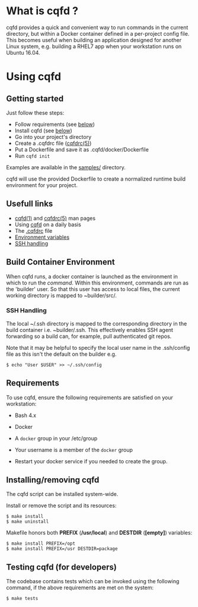 # What is cqfd ? #

cqfd provides a quick and convenient way to run commands in the current
directory, but within a Docker container defined in a per-project config
file. This becomes useful when building an application designed for
another Linux system, e.g. building a RHEL7 app when your workstation
runs on Ubuntu 16.04.

# Using cqfd #

## Getting started ##

Just follow these steps:

* Follow requirements (see [below](#requirements))
* Install cqfd (see [below](#installingremoving-cqfd))
* Go into your project's directory
* Create a .cqfdrc file ([cqfdrc(5)](cqfdrc.5.md#examples))
* Put a Dockerfile and save it as .cqfd/docker/Dockerfile
* Run ``cqfd init``

Examples are available in the [samples/](samples) directory.

cqfd will use the provided Dockerfile to create a normalized runtime
build environment for your project.

## Usefull links

* [cqfd(1)](cqfd.1.md) and [cqfdrc(5)](cqfdrc.5.md) man pages
* Using [cqfd](cqfd.1.md#examples) on a daily basis
* The [.cqfdrc](cqfdrc.5.md#examples) file
* [Environment variables](cqfd.1.md#environment)
* [SSH handling](#sshhandling)

## Build Container Environment

When cqfd runs, a docker container is launched as the environment in
which to run the *command*.  Within this environment, commands are
run as the 'builder' user.  So that this user has access to local
files, the current working directory is mapped to ~builder/src/.

### SSH Handling ###

The local ~/.ssh directory is mapped to the corresponding directory in
the build container i.e. ~builder/.ssh.  This effectively enables SSH agent
forwarding so a build can, for example, pull authenticated git repos.

Note that it may be helpful to specify the local user name in the
.ssh/config file as this isn't the default on the builder e.g.

	$ echo "User $USER" >> ~/.ssh/config

## Requirements ##

To use cqfd, ensure the following requirements are satisfied on your
workstation:

-  Bash 4.x

-  Docker

-  A ``docker`` group in your /etc/group

-  Your username is a member of the ``docker`` group

-  Restart your docker service if you needed to create the group.

## Installing/removing cqfd ##

The cqfd script can be installed system-wide.

Install or remove the script and its resources:

    $ make install
    $ make uninstall

Makefile honors both **PREFIX** (__/usr/local__) and **DESTDIR** (__[empty]__)
variables:

    $ make install PREFIX=/opt
    $ make install PREFIX=/usr DESTDIR=package

## Testing cqfd (for developers) ##

The codebase contains tests which can be invoked using the following
command, if the above requirements are met on the system:

    $ make tests
